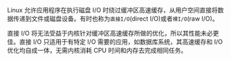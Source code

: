 
Linux 允许应用程序在执行磁盘 I/O 时绕过缓冲区高速缓存，从用户空间直接将数据传递到文件或磁盘设备。有时也称为`直接I/O`(direct I/O)或者`裸I/O`(raw I/O)。

直接 I/O 将无法受益于内核针对缓冲区高速缓存所做的优化，所以其性能未必更佳。直接 I/O 只适用于有特定 I/O 需要的应用，如数据库系统，其高速缓存和 I/O 优化均自成一体，无需内核消耗 CPU 时间和内存去完成相同任务。
